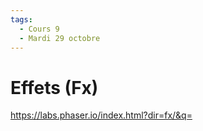 ```yaml
---
tags:
  - Cours 9
  - Mardi 29 octobre
---
```


# Effets (Fx)

https://labs.phaser.io/index.html?dir=fx/&q=